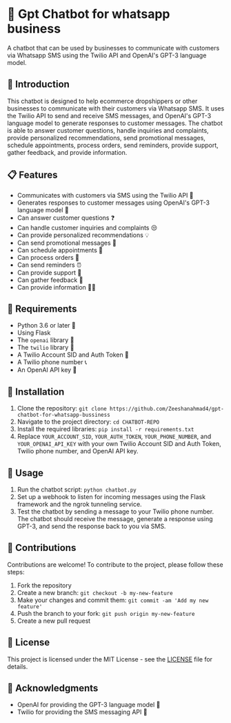 # 💬 Gpt Chatbot for whatsapp business

A chatbot that can be used by businesses to communicate with customers via Whatsapp SMS using the Twilio API and OpenAI's GPT-3 language model.

## 🚀 Introduction

This chatbot is designed to help ecommerce dropshippers or other businesses to communicate with their customers via Whatsapp SMS. It uses the Twilio API to send and receive SMS messages, and OpenAI's GPT-3 language model to generate responses to customer messages. The chatbot is able to answer customer questions, handle inquiries and complaints, provide personalized recommendations, send promotional messages, schedule appointments, process orders, send reminders, provide support, gather feedback, and provide information.

## 📋 Features

- Communicates with customers via SMS using the Twilio API 📱
- Generates responses to customer messages using OpenAI's GPT-3 language model 🤖
- Can answer customer questions ❓
- Can handle customer inquiries and complaints 😒
- Can provide personalized recommendations 💡
- Can send promotional messages 📣
- Can schedule appointments 📅
- Can process orders 🛒
- Can send reminders ⏰
- Can provide support 🤝
- Can gather feedback 📢
- Can provide information 🧑‍💼

## 🧰 Requirements

- Python 3.6 or later 🐍
- Using Flask
- The `openai` library 🤖
- The `twilio` library 📱
- A Twilio Account SID and Auth Token 🔑
- A Twilio phone number 📞
- An OpenAI API key 🔑

## 🔧 Installation

1. Clone the repository: `git clone https://github.com/Zeeshanahmad4/gpt-chatbot-for-whatsapp-bussiness`
2. Navigate to the project directory: `cd CHATBOT-REPO`
3. Install the required libraries: `pip install -r requirements.txt`
4. Replace `YOUR_ACCOUNT_SID`, `YOUR_AUTH_TOKEN`, `YOUR_PHONE_NUMBER`, and `YOUR_OPENAI_API_KEY` with your own Twilio Account SID and Auth Token, Twilio phone number, and OpenAI API key.

## 🚀 Usage

1. Run the chatbot script: `python chatbot.py`
2. Set up a webhook to listen for incoming messages using the Flask framework and the ngrok tunneling
service.
3. Test the chatbot by sending a message to your Twilio phone number. The chatbot should receive the message, generate a response using GPT-3, and send the response back to you via SMS.

## 🤝 Contributions

Contributions are welcome! To contribute to the project, please follow these steps:

1. Fork the repository
2. Create a new branch: `git checkout -b my-new-feature`
3. Make your changes and commit them: `git commit -am 'Add my new feature'`
4. Push the branch to your fork: `git push origin my-new-feature`
5. Create a new pull request

## 📃 License

This project is licensed under the MIT License - see the [LICENSE](LICENSE) file for details.

## 🙏 Acknowledgments

- OpenAI for providing the GPT-3 language model 🤖
- Twilio for providing the SMS messaging API 📱
